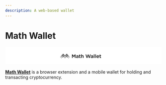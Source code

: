 ```yaml
---
description: A web-based wallet
---
```


# Math Wallet

![](../../../../.gitbook/assets/screen-shot-2020-01-15-at-8.54.52-am.png)

[**Math Wallet**](https://mathwallet.org/en/) is a browser extension and a mobile wallet for holding and transacting cryptocurrency.

